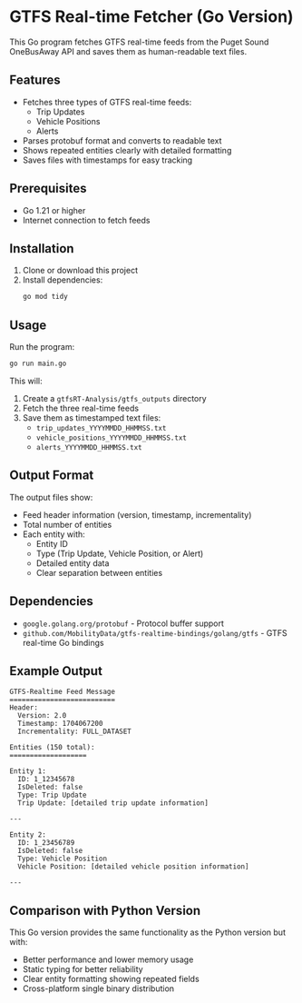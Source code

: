 # GTFS Real-time Fetcher (Go Version)

This Go program fetches GTFS real-time feeds from the Puget Sound OneBusAway API and saves them as human-readable text files.

## Features

- Fetches three types of GTFS real-time feeds:
  - Trip Updates
  - Vehicle Positions  
  - Alerts
- Parses protobuf format and converts to readable text
- Shows repeated entities clearly with detailed formatting
- Saves files with timestamps for easy tracking

## Prerequisites

- Go 1.21 or higher
- Internet connection to fetch feeds

## Installation

1. Clone or download this project
2. Install dependencies:
   ```bash
   go mod tidy
   ```

## Usage

Run the program:
```bash
go run main.go
```

This will:
1. Create a `gtfsRT-Analysis/gtfs_outputs` directory
2. Fetch the three real-time feeds
3. Save them as timestamped text files:
   - `trip_updates_YYYYMMDD_HHMMSS.txt`
   - `vehicle_positions_YYYYMMDD_HHMMSS.txt`
   - `alerts_YYYYMMDD_HHMMSS.txt`

## Output Format

The output files show:
- Feed header information (version, timestamp, incrementality)
- Total number of entities
- Each entity with:
  - Entity ID
  - Type (Trip Update, Vehicle Position, or Alert)
  - Detailed entity data
  - Clear separation between entities

## Dependencies

- `google.golang.org/protobuf` - Protocol buffer support
- `github.com/MobilityData/gtfs-realtime-bindings/golang/gtfs` - GTFS real-time Go bindings

## Example Output

```
GTFS-Realtime Feed Message
==========================
Header:
  Version: 2.0
  Timestamp: 1704067200
  Incrementality: FULL_DATASET

Entities (150 total):
===================

Entity 1:
  ID: 1_12345678
  IsDeleted: false
  Type: Trip Update
  Trip Update: [detailed trip update information]

---

Entity 2:
  ID: 1_23456789
  IsDeleted: false
  Type: Vehicle Position
  Vehicle Position: [detailed vehicle position information]

---
```

## Comparison with Python Version

This Go version provides the same functionality as the Python version but with:
- Better performance and lower memory usage
- Static typing for better reliability
- Clear entity formatting showing repeated fields
- Cross-platform single binary distribution 